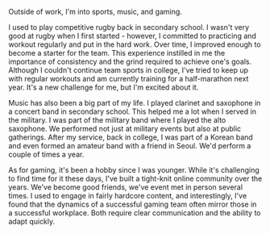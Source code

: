 Outside of work, I'm into sports, music, and gaming.

I used to play competitive rugby back in secondary school. I wasn't very good at rugby when I first started - however, I committed to practicing and workout regularly and put in the hard work. Over time, I improved enough to become a starter for the team. This experience instilled in me the importance of consistency and the grind required to achieve one's goals. Although I couldn't continue team sports in college, I've tried to keep up with regular workouts and am currently training for a half-marathon next year. It's a new challenge for me, but I'm excited about it.

Music has also been a big part of my life. I played clarinet and saxophone in a concert band in secondary school. This helped me a lot when I served in the military. I was part of the military band where I played the alto saxophone. We performed not just at military events but also at public gatherings. After my service, back in college, I was part of a Korean band and even formed an amateur band with a friend in Seoul. We'd perform a couple of times a year.

As for gaming, it's been a hobby since I was younger. While it's challenging to find time for it these days, I've built a tight-knit online community over the years. We've become good friends, we've event met in person several times. I used to engage in fairly hardcore content, and interestingly, I've found that the dynamics of a successful gaming team often mirror those in a successful workplace. Both require clear communication and the ability to adapt quickly.
